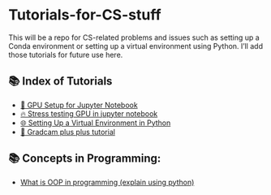 # Tutorials-for-CS-stuff

This will be a repo for CS-related problems and issues such as setting up a Conda environment or setting up a virtual environment using Python. I’ll add those tutorials for future use here.

## 📚 Index of Tutorials

- [🚀 GPU Setup for Jupyter Notebook](setting_up_jupyter_for_gpu_use.md)
- [🔥 Stress testing GPU in jupyter notebook](Testing_GPU_in_Jupyter.ipynb)
- [🌐 Setting Up a Virtual Environment in Python](setting_up_virtual_env_using_python.md)
- [🚀 Gradcam plus plus tutorial](GradCAMPlusPlus_Tutorial.md)







## 📚 Concepts in Programming:

- [What is OOP in programming (explain using python)](Python_Classes(OOP).ipynb)

